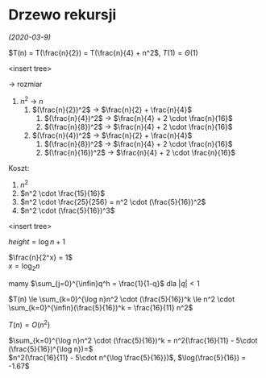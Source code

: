 # Drzewo rekursji
*(2020-03-9)*

$T(n) = T(\frac{n}{2}) = T(\frac{n}{4} + n^2$, $T(1) = \Theta(1)$

\<insert tree>

$\rightarrow$ rozmiar
1. $n^2$ $\rightarrow$ $n$
   1. $(\frac{n}{2})^2$ $\rightarrow$ $\frac{n}{2} + \frac{n}{4}$
      1. $(\frac{n}{4})^2$ $\rightarrow$ $\frac{n}{4} + 2 \cdot \frac{n}{16}$
      2. $(\frac{n}{8})^2$ $\rightarrow$ $\frac{n}{4} + 2 \cdot \frac{n}{16}$
   2. $(\frac{n}{4})^2$ $\rightarrow$ $\frac{n}{2} + \frac{n}{4}$
      1. $(\frac{n}{8})^2$ $\rightarrow$ $\frac{n}{4} + 2 \cdot \frac{n}{16}$
      2. $(\frac{n}{16})^2$ $\rightarrow$ $\frac{n}{4} + 2 \cdot \frac{n}{16}$

Koszt:

1. $n^2$
2. $n^2 \cdot \frac{15}{16}$
3. $n^2 \cdot \frac{25}{256} = n^2 \cdot (\frac{5}{16})^2$
4. $n^2 \cdot (\frac{5}{16})^3$

\<insert tree>

$height = \log n +1$

$\frac{n}{2^x} = 1$\
$x = \log_2n$

mamy $\sum_{j=0}^{\infin}q^h = \frac{1}{1-q}$ dla $|q| < 1$

$T(n) \le \sum_{k=0}^{\log n}n^2 \cdot (\frac{5}{16})^k \le n^2 \cdot \sum_{k=0}^{\infin}(\frac{5}{16})^k = \frac{16}{11} n^2$

$T(n) = O(n^2)$

$\sum_{k=0}^{\log n}n^2 \cdot (\frac{5}{16})^k = n^2(\frac{16}{11} - 5\cdot (\frac{5}{16})^{\log n})=$\
$n^2(\frac{16}{11} - 5\cdot n^{\log \frac{5}{16}})$, $\log(\frac{5}{16}) = -1.67$

